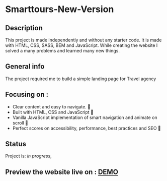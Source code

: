 # Smarttours-New-Version

## Description 
This project is made independently and without any starter code. It is made with HTML, CSS, SASS, BEM and JavaScript.
While creating the website I solved a many problems and learned many new things.

## General info
The project required me to build a simple landing page for Travel agency

## Focusing on :
- Clear content and easy to navigate. 🚀
- Built with HTML, CSS and JavaScript 🚀
- Vanilla JavaScript implementation of smart navigation and animate on scroll 🚀
- Perfect scores on accessibility, performance, best practices and SEO 🚀

## Status

Project is: _in progress_,

## Preview the website live on : [DEMO]( https://carolinafledgling.github.io/smarttours-New-Version/)











